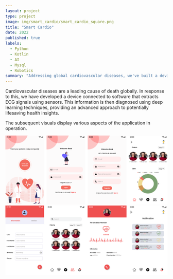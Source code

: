 ```yaml
---
layout: project
type: project
image: img/smart_cardio/smart_cardio_square.png
title: "Smart Cardio"
date: 2022
published: true
labels:
  - Python
  - Kotlin
  - AI
  - Mysql
  - Robotics
summary: "Addressing global cardiovascular diseases, we've built a device that extracts ECG signals and employs deep learning for vital health diagnoses."
---
```


Cardiovascular diseases are a leading cause of death globally. In response to this, we have developed a device connected to software that extracts ECG signals using sensors. This information is then diagnosed using deep learning techniques, providing an advanced approach to potentially lifesaving health insights.

The subsequent visuals display various aspects of the application in operation.

<img class="img-fluid" src="../img/smart_cardio/heart_0.png">
<img class="img-fluid" src="../img/smart_cardio/heart_1.png">
